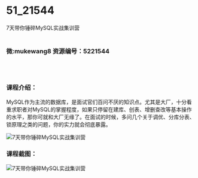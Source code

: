 # 51_21544
7天带你锤碎MySQL实战集训营
<br/></br>
<h3>微:mukewang8 资源编号：5221544</h3>
<br/></br>
<h3>课程介绍：</h3>
<p>MySQL作为主流的数据库，是面试官们百问不厌的知识点。尤其是大厂，十分看重求职者对MySQL的掌握程度，如果只停留在建库、创表、增删查改等基本操作的水平，那你可就和大厂无缘了。在面试的时候，多问几个关于调优、分库分表、锁原理之类的问题，你的实力就会彻底暴露。</p>
<p><img src="https://www.ko996.com/wp-content/uploads/img/2021/11/1-14-300x144.png" alt="7天带你锤碎MySQL实战集训营"></p>
<div class="info-desc">
<h3>课程截图：</h3>
<p><img src="https://www.ko996.com/wp-content/uploads/img/2021/11/2-13.png" alt="7天带你锤碎MySQL实战集训营"></p>


			
</div>
